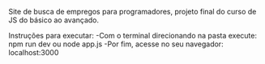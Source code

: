 Site de busca de empregos para programadores, projeto final do curso de JS do básico ao avançado.


Instruções para executar:
-Com o terminal direcionando na pasta execute: 
npm run dev 
ou
node app.js
-Por fim, acesse no seu navegador: localhost:3000
